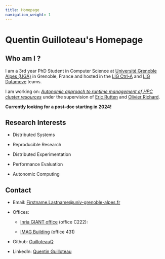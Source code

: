 ```yaml
---
title: Homepage
navigation_weight: 1
---
```


# Quentin Guilloteau's Homepage

## Who am I ?

I am a 3rd year PhD Student in Computer Science at [Université Grenoble Alpes (UGA)](https://www.univ-grenoble-alpes.fr/) in Grenoble, France and hosted in the [LIG Ctrl-A](https://team.inria.fr/ctrl-a/) and [LIG Datamove](https://team.inria.fr/datamove/) teams.

I am working on: [*Autonomic approach to runtime management of HPC cluster resources*](https://theses.fr/s245425) under the supervision of [Eric Rutten](https://team.inria.fr/ctrl-a/members/eric-rutten/) and [Olivier Richard](http://datamove.imag.fr/olivier.richard/). 

**Currently looking for a post-doc starting in 2024!**

## Research Interests

- Distributed Systems

- Reproducible Research

- Distributed Experimentation

- Performance Evaluation

- Autonomic Computing


## Contact

* Email: Firstname.Lastname@univ-grenoble-alpes.fr

* Offices:

    * [Inria GIANT office](https://www.openstreetmap.org/search?whereami=1&query=45.19656%2C5.70868#map=19/45.19656/5.70868) (office C222):

    * [IMAG Building](https://www.openstreetmap.org/relation/6158280#map=19/45.19021/5.76717) (office 431)


* Github: [GuilloteauQ](https://github.com/GuilloteauQ)

* LinkedIn: [Quentin Guilloteau](https://www.linkedin.com/in/quentin-guilloteau-778a61151/)


